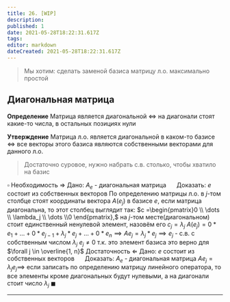 ```yaml
---
title: 26. [WIP]
description: 
published: 1
date: 2021-05-28T18:22:31.617Z
tags: 
editor: markdown
dateCreated: 2021-05-28T18:22:31.617Z
---
```


> Мы хотим: сделать заменой базиса матрицу л.о. максимально простой

## Диагональная матрица

**Определение** Матрица является диагональной $\iff$ на диагонали стоят какие-то числа, в остальных позициях нули

**Утверждение** Матрица л.о. является диагональной в каком-то базисе $\iff$ все векторы этого базиса являются собственными векторами для данного л.о.

> Достаточно суровое, нужно набрать с.в. столько, чтобы хватило на базис

$\square$
Необходимость $\Rightarrow$
Дано: $A_e$ - диагональная матрица $\quad$ Доказать: $e$ состоит из собственных векторов
По определению матрицы л.о. в $j$-том столбце стоят координаты вектора $A(e_j)$ в базисе $e$, если матрица диагональна, то этот столбец выглядит так: $c =\begin{pmatrix}0 \\ \dots \\ \lambda_j \\ \dots \\0 \end{pmatrix},$ на $j$-том месте(диагональном) стоит единственный ненулевой элемент, назовём его $c_j = \lambda_j$
$A(e_j) = 0*e_1 + \dots + 0*e_{j-1} + \lambda_j * e_j + \dots + 0*e_n \implies Ae_j = \lambda_j*e_j \implies e_j$ - с.в. с собственным числом $\lambda_j$
$e_j \ne 0$ т.к. это элемент базиса
это верно для $\forall j \in \overline{1, n}$
Достаточность $\Leftarrow$
Дано: $e$ состоит из собственных векторов $\quad$ Доказать: $A_e$ - диагональная матрица
$A e_j = \lambda_j e_j \implies$ если записать по определению матрицу линейного оператора, то все элементы кроме диагональных будут нулевыми, а на диагонали стоит число $\lambda_j \ \blacksquare$


---